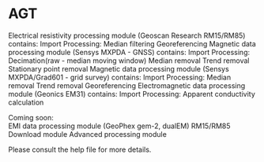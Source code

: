 AGT
===

Electrical resistivity processing module (Geoscan Research RM15/RM85) contains:
	Import
	Processing: 
		Median filtering
		Georeferencing
Magnetic data processing module (Sensys MXPDA - GNSS) contains:
	Import
	Processing:
		Decimation(raw - median moving window)
		Median removal
		Trend removal
		Stationary point removal
Magnetic data processing module (Sensys MXPDA/Grad601 - grid survey) contains:
	Import
	Processing:	
		Median removal
		Trend removal
		Georeferencing
Electromagnetic data processing module (Geonics EM31) contains:
	Import
	Processing:
		Apparent conductivity calculation

Coming soon:	
	EMI data processing module (GeoPhex gem-2, dualEM)
	RM15/RM85 Download module
	Advanced processing module 

Please consult the help file for more details.